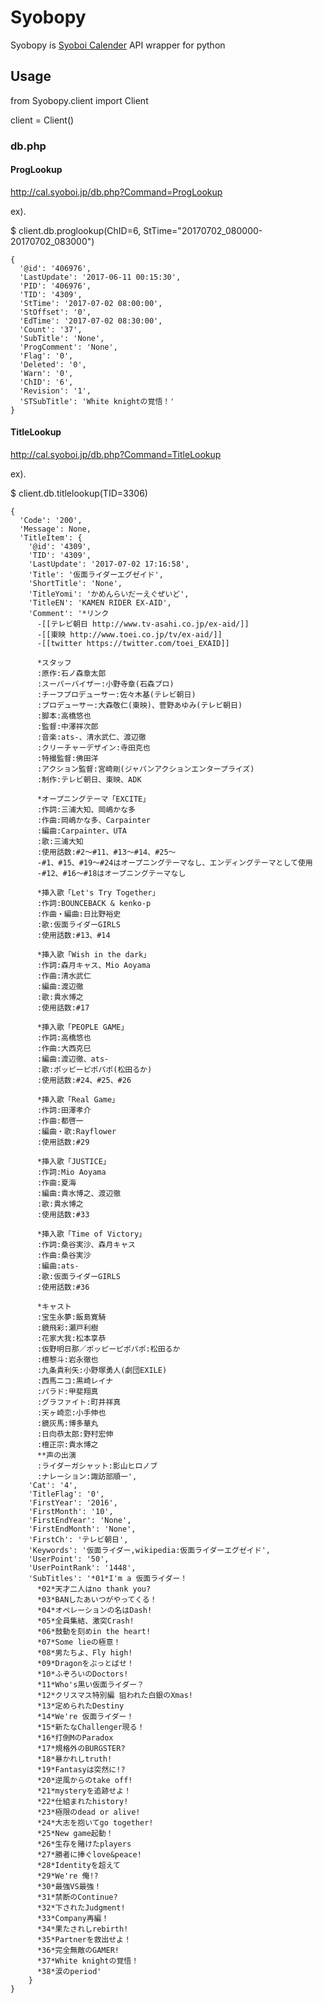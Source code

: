 # Syobopy

Syobopy is [Syoboi Calender](http://cal.syoboi.jp/) API wrapper for python


## Usage

  from Syobopy.client import Client

  client = Client()

### db.php

#### ProgLookup

http://cal.syoboi.jp/db.php?Command=ProgLookup

ex).

  $ client.db.proglookup(ChID=6, StTime="20170702_080000-20170702_083000")

    {
      '@id': '406976',
      'LastUpdate': '2017-06-11 00:15:30',
      'PID': '406976',
      'TID': '4309',
      'StTime': '2017-07-02 08:00:00',
      'StOffset': '0',
      'EdTime': '2017-07-02 08:30:00',
      'Count': '37',
      'SubTitle': 'None',
      'ProgComment': 'None',
      'Flag': '0',
      'Deleted': '0',
      'Warn': '0',
      'ChID': '6',
      'Revision': '1',
      'STSubTitle': 'White knightの覚悟！'
    }


#### TitleLookup

http://cal.syoboi.jp/db.php?Command=TitleLookup

ex).

  $ client.db.titlelookup(TID=3306)

    {
      'Code': '200',
      'Message': None,
      'TitleItem': {
        '@id': '4309',
        'TID': '4309',
        'LastUpdate': '2017-07-02 17:16:58',
        'Title': '仮面ライダーエグゼイド',
        'ShortTitle': 'None',
        'TitleYomi': 'かめんらいだーえぐぜいど',
        'TitleEN': 'KAMEN RIDER EX-AID',
        'Comment': '*リンク
          -[[テレビ朝日 http://www.tv-asahi.co.jp/ex-aid/]]
          -[[東映 http://www.toei.co.jp/tv/ex-aid/]]
          -[[twitter https://twitter.com/toei_EXAID]]

          *スタッフ
          :原作:石ノ森章太郎
          :スーパーバイザー:小野寺章(石森プロ)
          :チーフプロデューサー:佐々木基(テレビ朝日)
          :プロデューサー:大森敬仁(東映)、菅野あゆみ(テレビ朝日)
          :脚本:高橋悠也
          :監督:中澤祥次郎
          :音楽:ats-、清水武仁、渡辺徹
          :クリーチャーデザイン:寺田克也
          :特撮監督:佛田洋
          :アクション監督:宮崎剛(ジャパンアクションエンタープライズ)
          :制作:テレビ朝日、東映、ADK

          *オープニングテーマ「EXCITE」
          :作詞:三浦大知、岡嶋かな多
          :作曲:岡嶋かな多、Carpainter
          :編曲:Carpainter、UTA
          :歌:三浦大知
          :使用話数:#2～#11、#13～#14、#25～
          -#1、#15、#19～#24はオープニングテーマなし、エンディングテーマとして使用
          -#12、#16～#18はオープニングテーマなし

          *挿入歌「Let's Try Together」
          :作詞:BOUNCEBACK & kenko-p
          :作曲・編曲:日比野裕史
          :歌:仮面ライダーGIRLS
          :使用話数:#13、#14

          *挿入歌「Wish in the dark」
          :作詞:森月キャス、Mio Aoyama
          :作曲:清水武仁
          :編曲:渡辺徹
          :歌:貴水博之
          :使用話数:#17

          *挿入歌「PEOPLE GAME」
          :作詞:高橋悠也
          :作曲:大西克巳
          :編曲:渡辺徹、ats-
          :歌:ポッピーピポパポ(松田るか)
          :使用話数:#24、#25、#26

          *挿入歌「Real Game」
          :作詞:田澤孝介
          :作曲:都啓一
          :編曲・歌:Rayflower
          :使用話数:#29

          *挿入歌「JUSTICE」
          :作詞:Mio Aoyama
          :作曲:夏海
          :編曲:貴水博之、渡辺徹
          :歌:貴水博之
          :使用話数:#33

          *挿入歌「Time of Victory」
          :作詞:桑谷実沙、森月キャス
          :作曲:桑谷実沙
          :編曲:ats-
          :歌:仮面ライダーGIRLS
          :使用話数:#36

          *キャスト
          :宝生永夢:飯島寛騎
          :鏡飛彩:瀬戸利樹
          :花家大我:松本享恭
          :仮野明日那／ポッピーピポパポ:松田るか
          :檀黎斗:岩永徹也
          :九条貴利矢:小野塚勇人(劇団EXILE)
          :西馬ニコ:黒崎レイナ
          :パラド:甲斐翔真
          :グラファイト:町井祥真
          :天ヶ崎恋:小手伸也
          :鏡灰馬:博多華丸
          :日向恭太郎:野村宏伸
          :檀正宗:貴水博之
          **声の出演
          :ライダーガシャット:影山ヒロノブ
          :ナレーション:諏訪部順一',
        'Cat': '4',
        'TitleFlag': '0',
        'FirstYear': '2016',
        'FirstMonth': '10',
        'FirstEndYear': 'None',
        'FirstEndMonth': 'None',
        'FirstCh': 'テレビ朝日',
        'Keywords': '仮面ライダー,wikipedia:仮面ライダーエグゼイド',
        'UserPoint': '50',
        'UserPointRank': '1448',
        'SubTitles': '*01*I'm a 仮面ライダー！
          *02*天才二人はno thank you?
          *03*BANしたあいつがやってくる！
          *04*オペレーションの名はDash!
          *05*全員集結、激突Crash!
          *06*鼓動を刻めin the heart!
          *07*Some lieの極意！
          *08*男たちよ、Fly high!
          *09*Dragonをぶっとばせ！
          *10*ふぞろいのDoctors!
          *11*Who's黒い仮面ライダー？
          *12*クリスマス特別編 狙われた白銀のXmas!
          *13*定められたDestiny
          *14*We're 仮面ライダー！
          *15*新たなChallenger現る！
          *16*打倒MのParadox
          *17*規格外のBURGSTER?
          *18*暴かれしtruth!
          *19*Fantasyは突然に!?
          *20*逆風からのtake off!
          *21*mysteryを追跡せよ！
          *22*仕組まれたhistory!
          *23*極限のdead or alive!
          *24*大志を抱いてgo together!
          *25*New game起動！
          *26*生存を賭けたplayers
          *27*勝者に捧ぐlove&peace!
          *28*Identityを超えて
          *29*We're 俺!?
          *30*最強VS最強！
          *31*禁断のContinue?
          *32*下されたJudgment!
          *33*Company再編！
          *34*果たされしrebirth!
          *35*Partnerを救出せよ！
          *36*完全無敵のGAMER!
          *37*White knightの覚悟！
          *38*涙のperiod'
        }
    }
